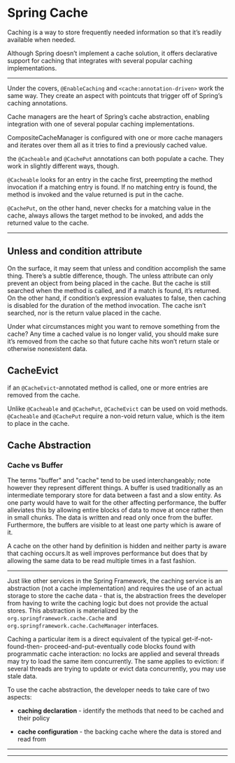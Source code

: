 # Spring Cache

Caching is a way to store frequently needed information so that it’s readily available when needed.

Although Spring doesn’t implement a cache solution, it offers declarative support for caching that integrates with several popular caching implementations.

---

Under the covers, `@EnableCaching` and `<cache:annotation-driven>` work the same way. They create an aspect with pointcuts that trigger off of Spring’s caching annotations.

Cache managers are the heart of Spring’s cache abstraction, enabling integration with one of several popular caching implementations.

CompositeCacheManager is configured with one or more cache managers and iterates over them all as it tries to find a previously cached value.

the `@Cacheable` and `@CachePut` annotations can both populate a cache. They work in slightly different ways, though.

`@Cacheable` looks for an entry in the cache first, preempting the method invocation if a matching entry is found. If no matching
entry is found, the method is invoked and the value returned is put in the cache.

`@CachePut`, on the other hand, never checks for a matching value in the cache, always allows the target method to be invoked, and adds the returned value to the cache.

---

## Unless and condition attribute

On the surface, it may seem that unless and condition accomplish the same thing. There’s a subtle difference, though. The unless attribute can only prevent an object from being placed in the cache. But the cache is still searched when the method is called, and if a match is found, it’s returned. On the other hand, if condition’s expression evaluates to false, then caching is disabled for the duration of the method invocation. The cache isn’t searched, nor is the return value placed in the cache.

Under what circumstances might you want to remove something from the cache? Any time a cached value is no longer valid, you should make sure it’s removed from the cache so that future cache hits won’t return stale or otherwise nonexistent data.

## CacheEvict

if an `@CacheEvict`-annotated method is called, one or more entries are removed from the cache.

Unlike `@Cacheable` and `@CachePut`, `@CacheEvict` can be used on void methods. `@Cacheable` and `@CachePut` require a non-void return value, which is the item to place in the cache.


## Cache Abstraction

### Cache vs Buffer

The terms "buffer" and "cache" tend to be used interchangeably; note however they represent different things. A buffer is used traditionally as an intermediate temporary store for data between a fast and a slow entity. As one party would have to wait for the other affecting performance, the buffer alleviates this by allowing entire blocks of data to move at once rather then in small chunks. The data is written and read only once from the buffer. Furthermore, the buffers are visible to at least one party which is aware of it.

A cache on the other hand by definition is hidden and neither party is aware that caching occurs.It as well improves performance but does that by allowing the same data to be read multiple times in a fast fashion.

---

Just like other services in the Spring Framework, the caching service is an abstraction (not a cache implementation) and requires the use of an actual storage to store the cache data - that is, the abstraction frees the developer from having to write the caching logic but does not provide the actual stores. This abstraction is materialized by the `org.springframework.cache.Cache` and `org.springframework.cache.CacheManager` interfaces.

Caching a particular item is a direct equivalent of the typical get-if-not-found-then- proceed-and-put-eventually code blocks found with programmatic cache interaction: no locks are applied and several threads may try to load the same item concurrently. The same applies to eviction: if several threads are trying to update or evict data concurrently, you may use stale data.


To use the cache abstraction, the developer needs to take care of two aspects:

- **caching declaration** - identify the methods that need to be cached and their policy

- **cache configuration** - the backing cache where the data is stored and read from

---

































---
